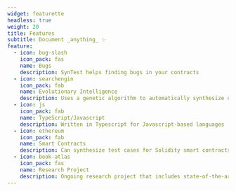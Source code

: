 ```yaml
---
widget: featurette
headless: true
weight: 20
title: Features
subtitle: Document _anything_ ✨
feature:
  - icon: bug-slash
    icon_pack: fas
    name: Bugs
    description: SynTest helps finding bugs in your contracts
  - icon: searchengin
    icon_pack: fab
    name: Evolutionary Intelligence
    description: Uses a genetic algorithm to automatically synthesize unit-level test cases
  - icon: js
    icon_pack: fab
    name: TypeScript/Javascript
    description: Written in Typescript for Javascript-based languages
  - icon: ethereum
    icon_pack: fab
    name: Smart Contracts
    description: Can synthesize test cases for Solidity smart contracts
  - icon: book-atlas
    icon_pack: fas
    name: Research Project
    description: Ongoing research project that includes state-of-the-art algorithms
---
```

